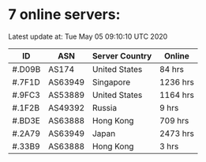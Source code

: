 # 7 online servers:

Latest update at: Tue May 05 09:10:10 UTC 2020

| ID | ASN | Server Country | Online |
| -- | --- | -------------- | ------ |
| #.D09B | AS174 | United States | 84 hrs |
| #.7F1D | AS63949 | Singapore | 1236 hrs |
| #.9FC3 | AS53889 | United States | 1164 hrs |
| #.1F2B | AS49392 | Russia | 9 hrs |
| #.BD3E | AS63888 | Hong Kong | 709 hrs |
| #.2A79 | AS63949 | Japan | 2473 hrs |
| #.33B9 | AS63888 | Hong Kong | 3 hrs |

